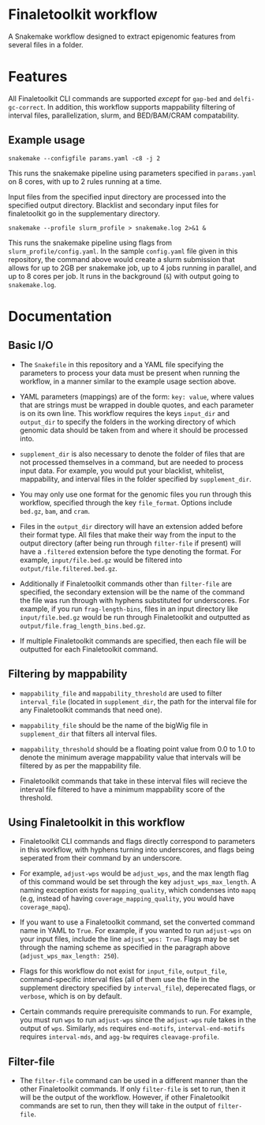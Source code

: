 # Finaletoolkit workflow

A Snakemake workflow designed to extract epigenomic features from several files in a folder.

# Features

All Finaletoolkit CLI commands are supported *except* for `gap-bed` and `delfi-gc-correct`. In addition, this workflow supports mappability filtering of interval files, parallelization, slurm, and BED/BAM/CRAM compatability.

## Example usage
```
snakemake --configfile params.yaml -c8 -j 2
```
This runs the snakemake pipeline using parameters specified in `params.yaml` on 8 cores, with up to 2 rules running at a time.

Input files from the specified input directory are processed into the specified output directory. Blacklist and secondary input files for finaletoolkit go in the supplementary directory.

```
snakemake --profile slurm_profile > snakemake.log 2>&1 &
```

This runs the snakemake pipeline using flags from `slurm_profile/config.yaml`. In the sample `config.yaml` file given in this repository, the command above would create a slurm submission that allows for up to 2GB per snakemake job, up to 4 jobs running in parallel, and up to 8 cores per job. It runs in the background (`&`) with output going to `snakemake.log`.

# Documentation

## Basic I/O

* The `Snakefile` in this repository and a YAML file specifying the parameters to process your data must be present when running the workflow, in a manner similar to the example usage section above.


* YAML parameters (mappings) are of the form: `key: value`, where values that are strings must be wrapped in double quotes, and each parameter is on its own line. This workflow requires the keys `input_dir` and `output_dir` to specify the folders in the working directory of which genomic data should be taken from and where it should be processed into.

* `supplement_dir` is also necessary to denote the folder of files that are not processed themselves in a command, but are needed to process input data. For example, you would put your blacklist, whitelist, mappability, and interval files in the folder specified by `supplement_dir`.

* You may only use one format for the genomic files you run through this workflow, specified through the key `file_format`. Options include `bed.gz`, `bam`, and `cram`. 

* Files in the `output_dir` directory will have an extension added before their format type. All files that make their way from the input to the output directory (after being run through `filter-file` if present) will have a `.filtered` extension before the type denoting the format. For example, `input/file.bed.gz` would be filtered into `output/file.filtered.bed.gz`.

* Additionally if Finaletoolkit commands other than `filter-file` are specified, the secondary extension will be the name of the command the file was run through with hyphens substituted for underscores. For example, if you run `frag-length-bins`, files in an input directory like `input/file.bed.gz` would be run through Finaletoolkit and outputted as `output/file.frag_length_bins.bed.gz`.

* If multiple Finaletoolkit commands are specified, then each file will be outputted for each Finaletoolkit command.

## Filtering by mappability

* `mappability_file` and `mappability_threshold` are used to filter `interval_file` (located in `supplement_dir`, the path for the interval file for any Finaletoolkit commands that need one). 

* `mappability_file` should be the name of the bigWig file in `supplement_dir` that filters all interval files. 

* `mappability_threshold` should be a floating point value from 0.0 to 1.0 to denote the minimum average mappability value that intervals will be filtered by as per the mappability file. 

* Finaletoolkit commands that take in these interval files will recieve the interval file filtered to have a minimum mappability score of the threshold. 

## Using Finaletoolkit in this workflow

* Finaletoolkit CLI commands and flags directly correspond to parameters in this workflow, with hyphens turning into underscores, and flags being seperated from their command by an underscore. 

* For example, `adjust-wps` would be `adjust_wps`, and the max length flag of this command would be set through the key `adjust_wps_max_length`. A naming exception exists for `mapping_quality`, which condenses into `mapq` (e.g, instead of having `coverage_mapping_quality`, you would have `coverage_mapq`). 

* If you want to use a Finaletoolkit command, set the converted command name in YAML to `True`. For example, if you wanted to run `adjust-wps` on your input files, include the line `adjust_wps: True`. Flags may be set through the naming scheme as specified in the paragraph above (`adjust_wps_max_length: 250`).

* Flags for this workflow do not exist for `input_file`, `output_file`, command-specific interval files (all of them use the file in the supplement directory specified by `interval_file`), deperecated flags, or `verbose`, which is on by default.

* Certain commands require prerequisite commands to run. For example, you must run `wps` to run `adjust-wps` since the `adjust-wps` rule takes in the output of `wps`. Similarly, `mds` requires `end-motifs`, `interval-end-motifs` requires `interval-mds`, and `agg-bw` requires `cleavage-profile`.

## Filter-file

* The `filter-file` command can be used in a different manner than the other Finaletoolkit commands. If only `filter-file` is set to run, then it will be the output of the workflow. However, if other Finaletoolkit commands are set to run, then they will take in the output of `filter-file`.
